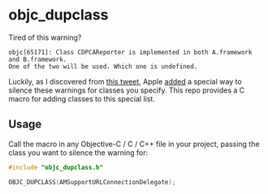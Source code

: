# objc_dupclass

Tired of this warning?

```
objc[65171]: Class CDPCAReporter is implemented in both A.framework and B.framework.
One of the two will be used. Which one is undefined.
```

Luckily, as I discovered from [this
tweet](https://twitter.com/_saagarjha/status/1509140471104241665), Apple
[added](https://github.com/apple-oss-distributions/objc4/commit/62b60ba0e56440e265ca576cc9f197e9af54c1bd#diff-510a2060e3422b44e197951716a1f6bb257728a9c61efd7ae0f8c16364212f89R174)
a special way to silence these warnings for classes you specify. This
repo provides a C macro for adding classes to this special list.

## Usage

Call the macro in any Objective-C / C / C++ file in your project,
passing the class you want to silence the warning for:

```c
#include "objc_dupclass.h"

OBJC_DUPCLASS(AMSupportURLConnectionDelegate);
```
